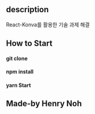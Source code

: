 ## description

React-Konva를 활용한 기술 과제 해결

## How to Start

#### git clone

#### npm install

#### yarn Start

## Made-by Henry Noh
